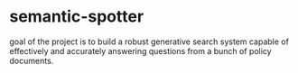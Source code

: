 # semantic-spotter
goal of the project is to build a robust generative search system capable of effectively and accurately answering questions from a bunch of policy documents.
